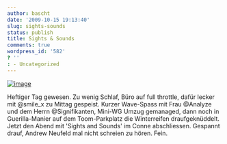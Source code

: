 ```yaml
---
author: bascht
date: '2009-10-15 19:13:40'
slug: sights-sounds
status: publish
title: Sights & Sounds
comments: true
wordpress_id: '582'
? ''
: - Uncategorized
---
```


[![image](http://bascht.files.wordpress.com/2009/10/2009-10-15_21-09-44-scaled-1000.jpg?w=225)](http://bascht.files.wordpress.com/2009/10/2009-10-15_21-09-44-scaled-1000.jpg)


Heftiger Tag gewesen. Zu wenig Schlaf, Büro auf full throttle,
dafür lecker mit @smile\_x zu Mittag gespeist. Kurzer Wave-Spass
mit Frau @Analyze und dem Herrn @Signifikanten, Mini-WG Umzug
gemanaged, dann noch in Guerilla-Manier auf dem Toom-Parkplatz die
Winterreifen draufgeknüddelt. Jetzt den Abend mit 'Sights and
Sounds' im Conne abschliessen. Gespannt drauf, Andrew Neufeld mal
nicht schreien zu hören. Fein.



